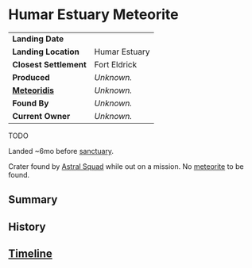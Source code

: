 # Humar Estuary Meteorite

|||
| --- | --- |
| **Landing Date** | | meteor.1
| **Landing Location** | Humar Estuary |
| **Closest Settlement** | Fort Eldrick |
| **Produced** | *Unknown.* |
| **[Meteoridis](../../../mechanics/roleplay/meteoridis.md)** | *Unknown.* |
| **Found By** | *Unknown.* |
| **Current Owner** | *Unknown.* |

TODO

Landed ~6mo before [sanctuary](../../../organisations/astorrel/sanctuary.md).

Crater found by [Astral Squad](../../../organisations/astorrel/squads/astral-squad.md) while out on a mission. No [meteorite](../meteorite.md) to be found.

## Summary

## History

## [Timeline](../../../history/timeline.md)
